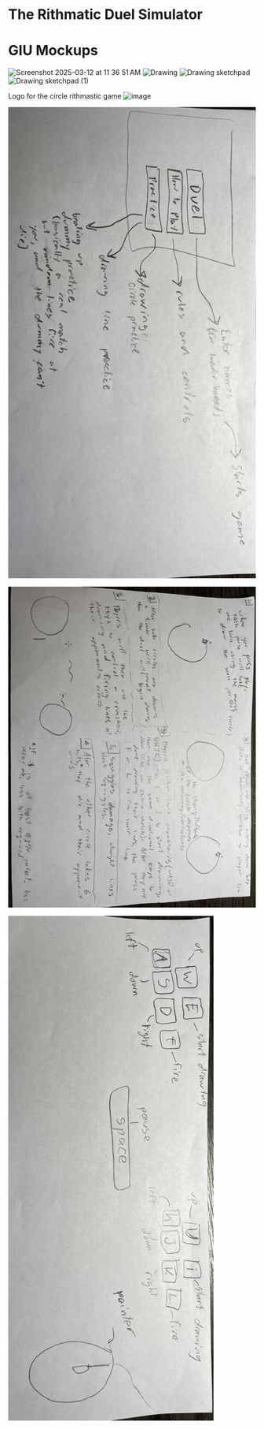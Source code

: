 # The Rithmatic Duel Simulator

# GIU Mockups
![Screenshot 2025-03-12 at 11 36 51 AM](https://github.com/user-attachments/assets/5b4ce382-c68a-445d-a232-bfbe177b96be)
![Drawing](https://github.com/user-attachments/assets/40b6471e-d076-4f8f-b812-98131846af52)
![Drawing sketchpad](https://github.com/user-attachments/assets/45257920-c93b-477b-9023-4197f0a0a52c)
![Drawing sketchpad (1)](https://github.com/user-attachments/assets/52de7376-ca57-42d9-8047-cae66ba5d22e)

Logo for the circle rithmastic game
![image](https://github.com/user-attachments/assets/fd4363d8-40c6-4ab1-b8b1-9c425116b651)

![image](https://github.com/HenryBald/SyntaxSorcerors/blob/main/musicprogram/assets/6151973a-f8b4-4828-bb65-8b9c4ed2e4a0.jpg)

![](https://github.com/HenryBald/SyntaxSorcerors/blob/main/musicprogram/assets/288936b1-9749-4a5e-b784-3aa9b6a9dcfd.jpg)

![](https://github.com/HenryBald/SyntaxSorcerors/blob/main/musicprogram/assets/c5eecbfb-3180-4a51-b497-bde4efa36d76.jpg)



